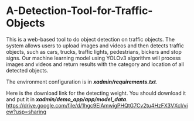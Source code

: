 # A-Detection-Tool-for-Traffic-Objects

This is a web-based tool to do object detection on traffic objects. The system allows users to upload images and videos and then detects traffic objects, such as cars, trucks, traffic lights, pedestrians, bickers and stop signs. Our machine learning model using YOLOv3 algorithm will process images and videos and return results with the category and location of all detected objects.

The environment configuration is in ***xadmin/requirements.txt***.

Here is the download link for the detecting weight. You should download it and put it in ***xadmin/demo_app/app/model_data***.
https://drive.google.com/file/d/1hgc9EiAmwigPHQtG7Cv2tu4HzFX3VXcI/view?usp=sharing

